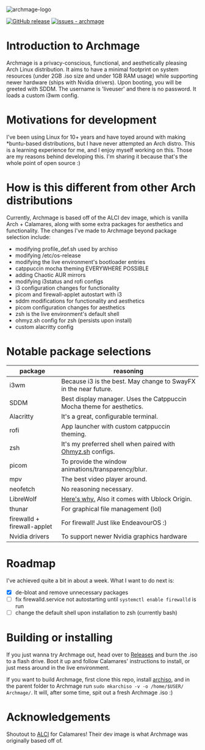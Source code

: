 ![archmage-logo](https://github.com/averyfunnygirl/Archmage/assets/116482803/028454e5-948e-4d4b-b50d-a1c146449071)

[![GitHub release](https://img.shields.io/github/release/averyfunnygirl/archmage?include_prereleases=&sort=semver&color=blue)](https://github.com/averyfunnygirl/archmage/releases/) 
[![issues - archmage](https://img.shields.io/github/issues/averyfunnygirl/archmage)](https://github.com/averyfunnygirl/archmage/issues) 

# Introduction to Archmage
Archmage is a privacy-conscious, functional, and aesthetically pleasing Arch Linux distribution. It aims to have a minimal footprint on system resources (under 2GB .iso size and under 1GB RAM usage) while supporting newer hardware (ships with Nvidia drivers). Upon booting, you will be greeted with SDDM. The username is 'liveuser' and there is no password. It loads a custom i3wm config.

# Motivations for development
I've been using Linux for 10+ years and have toyed around with making *buntu-based distributions, but I have never attempted an Arch distro. This is a learning experience for me, and I enjoy myself working on this. Those are my reasons behind developing this. I'm sharing it because that's the whole point of open source :)

# How is this different from other Arch distributions
Currently, Archmage is based off of the ALCI dev image, which is vanilla Arch + Calamares, along with some extra packages for aesthetics and functionality. The changes I've made to Archmage beyond package selection include:

- modifying profile_def.sh used by archiso
- modifying /etc/os-release
- modifying the live environment's bootloader entries
- catppuccin mocha theming EVERYWHERE POSSIBLE
- adding Chaotic AUR mirrors
- modifying i3status and rofi configs
- i3 configuration changes for functionality
- picom and firewall-applet autostart with i3
- sddm modifications for functionality and aesthetics
- picom configuration changes for aesthetics
- zsh is the live environment's default shell
- ohmyz.sh config for zsh (persists upon install)
- custom alacritty config

# Notable package selections

|package|reasoning|
|---|---|
|i3wm   |Because i3 is the best. May change to SwayFX in the near future.  |
|SDDM|Best display manager. Uses the Catppuccin Mocha theme for aesthetics.|
|Alacritty   |It's a great, configurable terminal.   |
|rofi   |App launcher with custom catppuccin theming.|
|zsh   |It's my preferred shell when paired with [Ohmyz.sh](https://ohmyz.sh) configs.|
|picom   |To provide the window animations/transparency/blur.|
|mpv|The best video player around.|
|neofetch|No reasoning necessary.|
|LibreWolf|[Here's why.](https://privacytests.org) Also it comes with Ublock Origin.|
|thunar|For graphical file management (lol)|
|firewalld + firewall-applet|For firewall! Just like EndeavourOS :)|
|Nvidia drivers|To support newer Nvidia graphics hardware|

# Roadmap
I've achieved quite a bit in about a week. What I want to do next is:

- [x] de-bloat and remove unnecessary packages
- [ ] fix firewalld.service not autostarting until ```systemctl enable firewalld``` is run
- [ ] change the default shell upon installation to zsh (currently bash)

# Building or installing
If you just wanna try Archmage out, head over to [Releases](https://github.com/averyfunnygirl/Archmage/releases) and burn the .iso to a flash drive. Boot it up and follow Calamares' instructions to install, or just mess around in the live environment. 

If you want to build Archmage, first clone this repo, install [archiso](https://wiki.archlinux.org/title/archiso), and in the parent folder to Archmage run ```sudo mkarchiso -v -o /home/$USER/ Archmage/```. It will, after some time, spit out a fresh Archmage .iso :)

# Acknowledgements
Shoutout to [ALCI](https://alci.online/) for Calamares! Their dev image is what Archmage was originally based off of.
